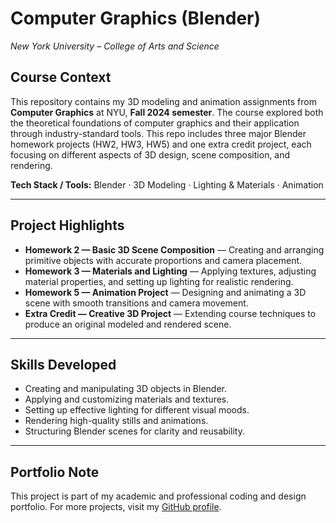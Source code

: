 # Computer Graphics (Blender)

*New York University – College of Arts and Science*

## Course Context

This repository contains my 3D modeling and animation assignments from **Computer Graphics** at NYU, **Fall 2024 semester**.
The course explored both the theoretical foundations of computer graphics and their application through industry-standard tools.
This repo includes three major Blender homework projects (HW2, HW3, HW5) and one extra credit project, each focusing on different aspects of 3D design, scene composition, and rendering.

**Tech Stack / Tools:** Blender · 3D Modeling · Lighting & Materials · Animation

---

## Project Highlights

* **Homework 2 — Basic 3D Scene Composition** — Creating and arranging primitive objects with accurate proportions and camera placement.
* **Homework 3 — Materials and Lighting** — Applying textures, adjusting material properties, and setting up lighting for realistic rendering.
* **Homework 5 — Animation Project** — Designing and animating a 3D scene with smooth transitions and camera movement.
* **Extra Credit — Creative 3D Project** — Extending course techniques to produce an original modeled and rendered scene.

---

## Skills Developed

* Creating and manipulating 3D objects in Blender.
* Applying and customizing materials and textures.
* Setting up effective lighting for different visual moods.
* Rendering high-quality stills and animations.
* Structuring Blender scenes for clarity and reusability.

---

## Portfolio Note

This project is part of my academic and professional coding and design portfolio.
For more projects, visit my [GitHub profile](https://github.com/brynja-schultz).

